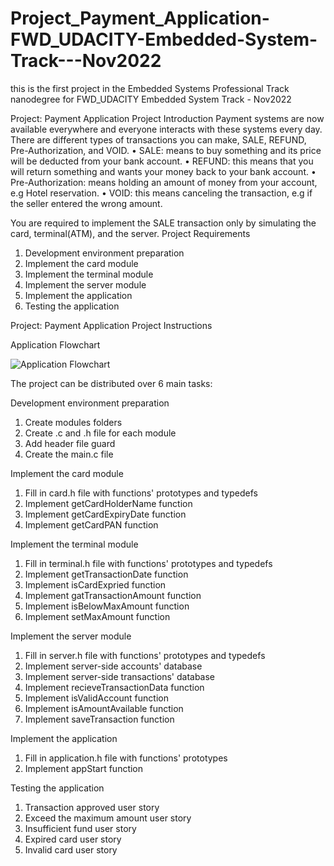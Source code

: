 # Project_Payment_Application-FWD_UDACITY-Embedded-System-Track---Nov2022
this is the first project in the Embedded Systems Professional Track nanodegree for FWD_UDACITY Embedded System Track - Nov2022 


Project: Payment Application
Project Introduction
Payment systems are now available everywhere and everyone interacts with these systems every day.
There are different types of transactions you can make, SALE, REFUND, Pre-Authorization, and VOID.
•	SALE: means to buy something and its price will be deducted from your bank account.
•	REFUND: this means that you will return something and wants your money back to your bank account.
•	Pre-Authorization: means holding an amount of money from your account, e.g Hotel reservation.
•	VOID: this means canceling the transaction, e.g if the seller entered the wrong amount.

You are required to implement the SALE transaction only by simulating the card, terminal(ATM), and the server.
Project Requirements

1.	Development environment preparation
2.	Implement the card module
3.	Implement the terminal module
4.	Implement the server module
5.	Implement the application
6.	Testing the application


Project: Payment Application
Project Instructions

Application Flowchart

![Application Flowchart](https://user-images.githubusercontent.com/113884712/207703446-3cb0aa7f-9564-4256-96db-dae814a90474.jpg)


 
The project can be distributed over 6 main tasks:

Development environment preparation
1.	Create modules folders 
2.	Create .c and .h file for each module 
3.	Add header file guard 
4.	Create the main.c file 

Implement the card module
1.	Fill in card.h file with functions' prototypes and typedefs 
2.	Implement getCardHolderName function 
3.	Implement getCardExpiryDate function 
4.	Implement getCardPAN function 

Implement the terminal module
1.	Fill in terminal.h file with functions' prototypes and typedefs 
2.	Implement getTransactionDate function 
3.	Implement isCardExpried function 
4.	Implement gatTransactionAmount function 
5.	Implement isBelowMaxAmount function 
6.	Implement setMaxAmount function

Implement the server module
1.	Fill in server.h file with functions' prototypes and typedefs 
2.	Implement server-side accounts' database 
3.	Implement server-side transactions' database 
4.	Implement recieveTransactionData function 
5.	Implement isValidAccount function 
6.	Implement isAmountAvailable function 
7.	Implement saveTransaction function 

Implement the application
1.	Fill in application.h file with functions' prototypes 
2.	Implement appStart function

Testing the application
1.	Transaction approved user story 
2.	Exceed the maximum amount user story 
3.	Insufficient fund user story 
4.	Expired card user story 
5.	Invalid card user story
